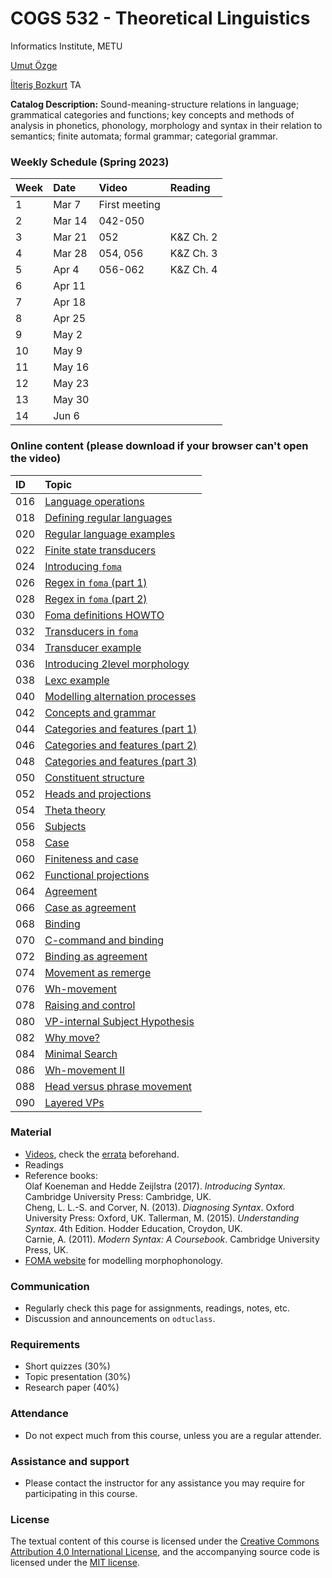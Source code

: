 # COGS 532 - Theoretical Linguistics 
Informatics Institute, METU


[Umut Özge](https://umutozge.github.io)  

[İlteriş Bozkurt](mailto:ilte9605@gmail.com) TA

**Catalog Description:** Sound-meaning-structure relations in language; grammatical categories and functions; key concepts and methods of analysis in phonetics, phonology, morphology and syntax in their relation to semantics; finite automata; formal grammar; categorial grammar.

###   Weekly Schedule (Spring 2023)
  


|Week| Date  | Video | Reading |
:--- |:------|:--------|:-----------|
|1    |Mar 7 |First meeting| |
|2    |Mar 14|042-050 | |
|3    |Mar 21|052 |K&Z Ch. 2|      
|4    |Mar 28|054, 056|K&Z Ch. 3|      
|5    |Apr 4 |056-062|K&Z Ch. 4|  
|6    |Apr 11|| |  
|7    |Apr 18|| | 
|8    |Apr 25|| | 
|9    |May 2 || |  
|10   |May 9 || |  
|11   |May 16|| |     
|12   |May 23|| |   
|13   |May 30|| | 
|14   |Jun 6 || | 

### Online content (please download if your browser can't open the video)

|ID| Topic |
:---|:--- |
016 | [Language operations](http://lfcs.ii.metu.edu.tr/cr/cogs532/vid/016_language-operations.m4v) | 
018 | [Defining regular languages](http://lfcs.ii.metu.edu.tr/cr/cogs532/vid/018_defining-regular-languages.m4v) | 
020 | [Regular language examples](http://lfcs.ii.metu.edu.tr/cr/cogs532/vid/020_regular-language-examples.m4v) | 
022 | [Finite state transducers](http://lfcs.ii.metu.edu.tr/cr/cogs532/vid/022_finite-state-transducers.m4v) | 
024 | [Introducing `foma`](http://lfcs.ii.metu.edu.tr/cr/cogs532/vid/024_introducing-foma.m4v) | 
026 | [Regex in `foma` (part 1)](http://lfcs.ii.metu.edu.tr/cr/cogs532/vid/026_regex-in-foma-1.m4v) | 
028 | [Regex in `foma` (part 2)](http://lfcs.ii.metu.edu.tr/cr/cogs532/vid/028_regex-in-foma-2.m4v) | 
030 | [Foma definitions HOWTO](http://lfcs.ii.metu.edu.tr/cr/cogs532/vid/030_foma-definitions-howto.m4v)
032 | [Transducers in `foma`](http://lfcs.ii.metu.edu.tr/cr/cogs532/vid/032_transducers-in-foma.m4v)
034 | [Transducer example](http://lfcs.ii.metu.edu.tr/cr/cogs532/vid/034_transducer-example.m4v)
036 | [Introducing 2level morphology](http://lfcs.ii.metu.edu.tr/cr/cogs532/vid/036_introducing-2level-morphology.m4v)
038 | [Lexc example](http://lfcs.ii.metu.edu.tr/cr/cogs532/vid/038_lexc-example.mp4)
040 | [Modelling alternation processes](http://lfcs.ii.metu.edu.tr/cr/cogs532/vid/040_modelling-alternation-processes.mp4)
042 | [Concepts and grammar](http://lfcs.ii.metu.edu.tr/cr/cogs532/vid/042_concepts-and-grammar.mp4)
044 | [Categories and features (part 1)](http://lfcs.ii.metu.edu.tr/cr/cogs532/vid/044_categories-and-features-1.mp4)
046 | [Categories and features (part 2)](http://lfcs.ii.metu.edu.tr/cr/cogs532/vid/046_categories-and-features-2.mp4)
048 | [Categories and features (part 3)](http://lfcs.ii.metu.edu.tr/cr/cogs532/vid/048_categories-and-features-3.mp4)
050 | [Constituent structure](http://lfcs.ii.metu.edu.tr/cr/cogs532/vid/050_constituent-structure.mp4)
052 | [Heads and projections](http://lfcs.ii.metu.edu.tr/cr/cogs532/vid/052_heads-and-projections.mp4)
054 | [Theta theory](http://lfcs.ii.metu.edu.tr/cr/cogs532/vid/054_theta-theory.mp4)
056 | [Subjects](http://lfcs.ii.metu.edu.tr/cr/cogs532/vid/056_subjects.mp4)
058 | [Case](http://lfcs.ii.metu.edu.tr/cr/cogs532/vid/058_case.mp4)
060 | [Finiteness and case](http://lfcs.ii.metu.edu.tr/cr/cogs532/vid/060_finiteness-and-case.mp4)
062 | [Functional projections](http://lfcs.ii.metu.edu.tr/cr/cogs532/vid/062_functional-projections.mp4)
064 | [Agreement](http://lfcs.ii.metu.edu.tr/cr/cogs532/vid/064_agreement.mp4)
066 | [Case as agreement](http://lfcs.ii.metu.edu.tr/cr/cogs532/vid/066_case-as-agreement.mp4)
068 | [Binding](http://lfcs.ii.metu.edu.tr/cr/cogs532/vid/068_binding.mp4)
070 | [C-command and binding](http://lfcs.ii.metu.edu.tr/cr/cogs532/vid/070_c-command-and-binding.mp4)
072 | [Binding as agreement](http://lfcs.ii.metu.edu.tr/cr/cogs532/vid/072_binding-as-agreement.mp4)
074 | [Movement as remerge](http://lfcs.ii.metu.edu.tr/cr/cogs532/vid/074_movement-as-remerge.mp4)
076 | [Wh-movement](http://lfcs.ii.metu.edu.tr/cr/cogs532/vid/076_wh-movement.mp4)
078 | [Raising and control](http://lfcs.ii.metu.edu.tr/cr/cogs532/vid/078_raising-and-control.mp4)
080 | [VP-internal Subject Hypothesis](http://lfcs.ii.metu.edu.tr/cr/cogs532/vid/080_vp-internal-subject-hypothesis.mp4)
082 | [Why move?](http://lfcs.ii.metu.edu.tr/cr/cogs532/vid/082_why-move.mp4)
084 | [Minimal Search](http://lfcs.ii.metu.edu.tr/cr/cogs532/vid/084_minimal-search.mp4)
086 | [Wh-movement II](http://lfcs.ii.metu.edu.tr/cr/cogs532/vid/086_wh-movement-ii.mp4)
088 | [Head versus phrase movement](http://lfcs.ii.metu.edu.tr/cr/cogs532/vid/088_head-versus-phrase-movement.mp4)
090 | [Layered VPs](http://lfcs.ii.metu.edu.tr/cr/cogs532/vid/090_layered-vps.mp4)
      
      
### Material

<!-- * [Lecture notes](notes/cogs532-lecture-notes.pdf); check regularly for updates.-->
* [Videos](http://lfcs.ii.metu.edu.tr/cr/cogs532/vid/), check the [errata](var/errata_for_videos.md) beforehand.
* Readings
* Reference books:  
    Olaf Koeneman and Hedde Zeijlstra (2017). *Introducing Syntax*. Cambridge University Press: Cambridge, UK.  
	Cheng, L. L.-S. and Corver, N. (2013). *Diagnosing Syntax*. Oxford University Press: Oxford, UK.
	Tallerman, M. (2015). *Understanding Syntax*. 4th Edition. Hodder Education, Croydon, UK.   
	Carnie, A. (2011). *Modern Syntax: A Coursebook*. Cambridge University Press, UK.  
* [FOMA website](https://fomafst.github.io/) for modelling morphophonology.
	
### Communication

* Regularly check this page for assignments, readings, notes, etc.
* Discussion and announcements on `odtuclass`.

### Requirements

* Short quizzes (30%)
* Topic presentation (30%)
* Research paper (40%)

### Attendance

* Do not expect much from this course, unless you are a regular attender.

### Assistance and support 

* Please contact the instructor for any assistance you may require for participating in this course.

### License
The textual content of this course is licensed under the [Creative Commons Attribution 4.0 International License](https://creativecommons.org/licenses/by/4.0/), and the accompanying source code is licensed under the [MIT license](http://opensource.org/licenses/mit-license.php).
